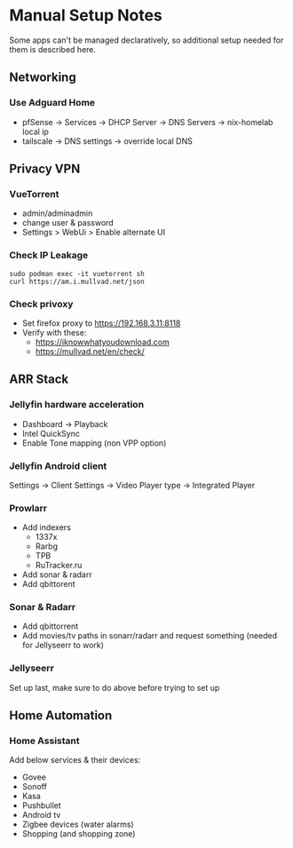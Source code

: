 # Manual Setup Notes
Some apps can't be managed declaratively, so additional setup needed for them is described here.
## Networking
### Use Adguard Home
- pfSense -> Services -> DHCP Server -> DNS Servers -> nix-homelab local ip
- tailscale -> DNS settings -> override local DNS

## Privacy VPN
### VueTorrent
- admin/adminadmin
- change user & password
- Settings > WebUi > Enable alternate UI
### Check IP Leakage
```console
sudo podman exec -it vuetorrent sh
curl https://am.i.mullvad.net/json
```
### Check privoxy
- Set firefox proxy to https://192.168.3.11:8118
- Verify with these:
  - https://iknowwhatyoudownload.com
  - https://mullvad.net/en/check/

## ARR Stack
### Jellyfin hardware acceleration
- Dashboard -> Playback
- Intel QuickSync
- Enable Tone mapping (non VPP option)
### Jellyfin Android client
Settings -> Client Settings -> Video Player type -> Integrated Player

### Prowlarr 
- Add indexers
  - 1337x
  - Rarbg
  - TPB
  - RuTracker.ru
- Add sonar & radarr
- Add qbittorent

### Sonar & Radarr
- Add qbittorrent
- Add movies/tv paths in sonarr/radarr and request something (needed for Jellyseerr to work)

### Jellyseerr
Set up last, make sure to do above before trying to set up

## Home Automation
### Home Assistant
Add below services & their devices:
- Govee
- Sonoff
- Kasa
- Pushbullet
- Android tv
- Zigbee devices (water alarms)
- Shopping (and shopping zone)